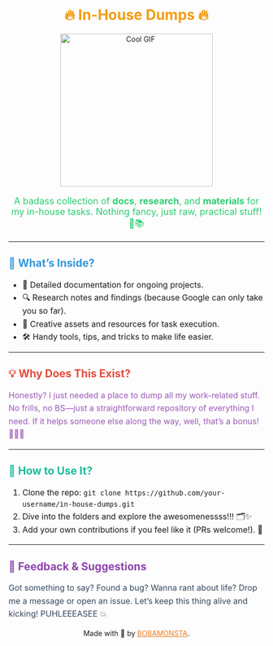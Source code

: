 <!-- README.md -->
<h1 align="center" style="color: #f39c12;">🔥 In-House Dumps 🔥</h1>

<p align="center">
  <img src="https://media.giphy.com/media/l3vR85PnGsBwu1PFK/giphy.gif" alt="Cool GIF" width="300">
</p>

<p align="center" style="font-size: 18px; color: #2ecc71;">
  A badass collection of <strong>docs</strong>, <strong>research</strong>, and <strong>materials</strong> for my in-house tasks. Nothing fancy, just raw, practical stuff! 💼📚
</p>

---

<h2 style="color: #3498db;">🚀 What’s Inside?</h2>
<ul style="font-size: 16px; line-height: 1.6;">
  <li>📄 Detailed documentation for ongoing projects.</li>
  <li>🔍 Research notes and findings (because Google can only take you so far).</li>
  <li>🎨 Creative assets and resources for task execution.</li>
  <li>🛠️ Handy tools, tips, and tricks to make life easier.</li>
</ul>

---

<h2 style="color: #e74c3c;">💡 Why Does This Exist?</h2>
<p style="font-size: 16px; line-height: 1.6; color: #9b59b6;">
  Honestly? I just needed a place to dump all my work-related stuff. No frills, no BS—just a straightforward repository of everything I need. If it helps someone else along the way, well, that’s a bonus! 🤷‍♂️✨
</p>

---

<h2 style="color: #1abc9c;">🎯 How to Use It?</h2>
<ol style="font-size: 16px; line-height: 1.6;">
  <li>Clone the repo: <code>git clone https://github.com/your-username/in-house-dumps.git</code></li>
  <li>Dive into the folders and explore the awesomenessss!!! 🗂️✨</li>
  <li>Add your own contributions if you feel like it (PRs welcome!). 🤝</li>
</ol>

---

<h2 style="color: #8e44ad;">💬 Feedback & Suggestions</h2>
<p style="font-size: 16px; line-height: 1.6; color: #34495e;">
  Got something to say? Found a bug? Wanna rant about life? Drop me a message or open an issue. Let’s keep this thing alive and kicking! PUHLEEEASEE 💥
</p>

<p align="center">
  Made with 🩷 by <a href="https://github.com/ByteMyBoba" style="color: #e67e22;">BOBAMONSTA</a>.
</p>

